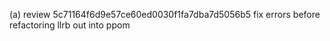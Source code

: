 (a) review 5c71164f6d9e57ce60ed0030f1fa7dba7d5056b5
        fix errors before refactoring llrb out into ppom
